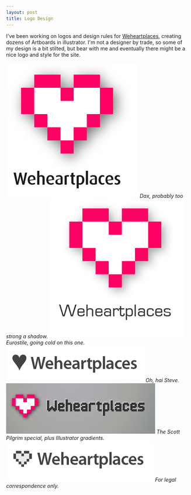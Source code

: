 ```yaml
---
layout: post
title: Logo Design
---
```


I've been working on logos and design rules for [Weheartplaces](http://www.weheartplaces.com/), creating dozens of Artboards in illustrator. I'm not a designer by trade, so some of my design is a bit stilted, but bear with me and eventually there might be a nice logo and style for the site.

<img src="/images/logos/cut1.png" />
<cite>Dax, probably too strong a shadow.</cite>

<img src="/images/logos/cut2.png" />
<cite>Eurostile, going cold on this one.</cite>

<img src="/images/logos/cut3.png" />
<cite>Oh, hai Steve.</cite>

<img src="/images/logos/cut4.png" />
<cite>The Scott Pilgrim special, plus Illustrator gradients.</cite>

<img src="/images/logos/cut5.png" />
<cite>For legal correspondence only.</cite>

